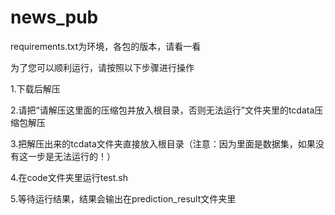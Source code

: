# news_pub
requirements.txt为环境，各包的版本，请看一看

为了您可以顺利运行，请按照以下步骤进行操作

1.下载后解压

2.请把“请解压这里面的压缩包并放入根目录，否则无法运行”文件夹里的tcdata压缩包解压

3.把解压出来的tcdata文件夹直接放入根目录（注意：因为里面是数据集，如果没有这一步是无法运行的！）

4.在code文件夹里运行test.sh

5.等待运行结果，结果会输出在prediction_result文件夹里
